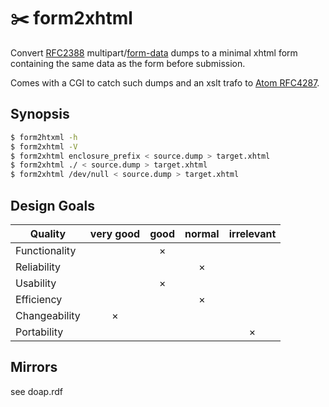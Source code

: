 
# ✂️ form2xhtml

Convert [RFC2388](https://tools.ietf.org/html/rfc2388)
multipart/[form-data](https://ec.haxx.se/http/http-multipart) dumps to a minimal
xhtml form containing the same data as the form before submission.

Comes with a CGI to catch such dumps and an xslt trafo to [Atom
RFC4287](https://tools.ietf.org/html/rfc4287).

## Synopsis

```sh
$ form2htxml -h
$ form2xhtml -V
$ form2xhtml enclosure_prefix < source.dump > target.xhtml
$ form2xhtml ./ < source.dump > target.xhtml
$ form2xhtml /dev/null < source.dump > target.xhtml
```

## Design Goals

| Quality         | very good | good | normal | irrelevant |
|-----------------|:---------:|:----:|:------:|:----------:|
| Functionality   |           |   ×  |        |            |
| Reliability     |           |      |    ×   |            |
| Usability       |           |   ×  |        |            |
| Efficiency      |           |      |    ×   |            |
| Changeability   |     ×     |      |        |            |
| Portability     |           |      |        |      ×     |

## Mirrors

see doap.rdf
